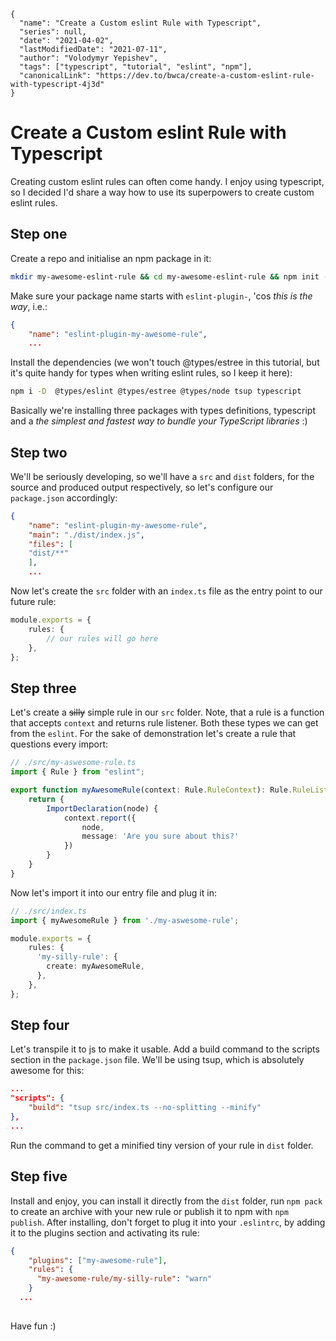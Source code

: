 ```ic-metadata
{
  "name": "Create a Custom eslint Rule with Typescript",
  "series": null,
  "date": "2021-04-02",
  "lastModifiedDate": "2021-07-11",
  "author": "Volodymyr Yepishev",
  "tags": ["typescript", "tutorial", "eslint", "npm"],
  "canonicalLink": "https://dev.to/bwca/create-a-custom-eslint-rule-with-typescript-4j3d"
}
```

# Create a Custom eslint Rule with Typescript

Creating custom eslint rules can often come handy. I enjoy using typescript, so I decided I'd share a way how to use its superpowers to create custom eslint rules.

## Step one

Create a repo and initialise an npm package in it:

```bash
mkdir my-awesome-eslint-rule && cd my-awesome-eslint-rule && npm init -y
```

Make sure your package name starts with `eslint-plugin-`, 'cos _this is the way_, i.e.:

```json
{
    "name": "eslint-plugin-my-awesome-rule",
    ...
```

Install the dependencies (we won't touch @types/estree in this tutorial, but it's quite handy for types when writing eslint rules, so I keep it here):

```bash
npm i -D  @types/eslint @types/estree @types/node tsup typescript
```

Basically we're installing three packages with types definitions, typescript and a _the simplest and fastest way to bundle your TypeScript libraries_ :)

## Step two

We'll be seriously developing, so we'll have a `src` and `dist` folders, for the source and produced output respectively, so let's configure our `package.json` accordingly:

```json
{
    "name": "eslint-plugin-my-awesome-rule",
    "main": "./dist/index.js",
    "files": [
    "dist/**"
    ],
    ...
```

Now let's create the `src` folder with an `index.ts` file as the entry point to our future rule:

```typescript
module.exports = {
    rules: {
        // our rules will go here
    },
};
```

## Step three

Let's create a ~~silly~~ simple rule in our `src` folder. Note, that a rule is a function that accepts `context` and returns rule listener. Both these types we can get from the `eslint`.
For the sake of demonstration let's create a rule that questions every import:

```typescript
// ./src/my-aswesome-rule.ts
import { Rule } from "eslint";

export function myAwesomeRule(context: Rule.RuleContext): Rule.RuleListener {
    return {
        ImportDeclaration(node) {
            context.report({
                node,
                message: 'Are you sure about this?'
            })
        }
    }
}
```

Now let's import it into our entry file and plug it in:

```typescript
// ./src/index.ts
import { myAwesomeRule } from './my-aswesome-rule';

module.exports = {
    rules: {
      'my-silly-rule': {
        create: myAwesomeRule,
      },
    },
};
```

## Step four

Let's transpile it to js to make it usable. Add a build command to the scripts section in the `package.json` file. We'll be using tsup, which is absolutely awesome for this:

```json
...
"scripts": {
    "build": "tsup src/index.ts --no-splitting --minify"
},
...
```

Run the command to get a minified tiny version of your rule in `dist` folder.

## Step five

Install and enjoy, you can install it directly from the `dist` folder, run `npm pack` to create an archive with your new rule or publish it to npm with `npm publish`.
After installing, don't forget to plug it into your `.eslintrc`, by adding it to the plugins section and activating its rule:

```json
{
    "plugins": ["my-awesome-rule"],
    "rules": {
      "my-awesome-rule/my-silly-rule": "warn"
    }
  ...
  
```

Have fun :)
